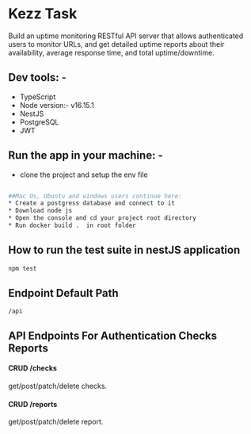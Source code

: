 # Kezz Task

Build an uptime monitoring RESTful API server that allows authenticated users to monitor URLs, and get detailed uptime reports about their availability, average response time, and total uptime/downtime.

## Dev tools: -

- TypeScript
- Node version:- v16.15.1
- NestJS
- PostgreSQL
- JWT

## Run the app in your machine: -

- clone the project and setup the env file

```bash

##Mac Os, Ubuntu and windows users continue here:
* Create a postgress database and connect to it 
* Download node js
* Open the console and cd your project root directory
* Run docker build .  in root folder
```

## How to run the test suite in nestJS application

```bash
npm test
```

## Endpoint Default Path

```url
/api
```

## API Endpoints For Authentication Checks Reports

#### CRUD /checks

get/post/patch/delete checks.

#### CRUD /reports

get/post/patch/delete report.
